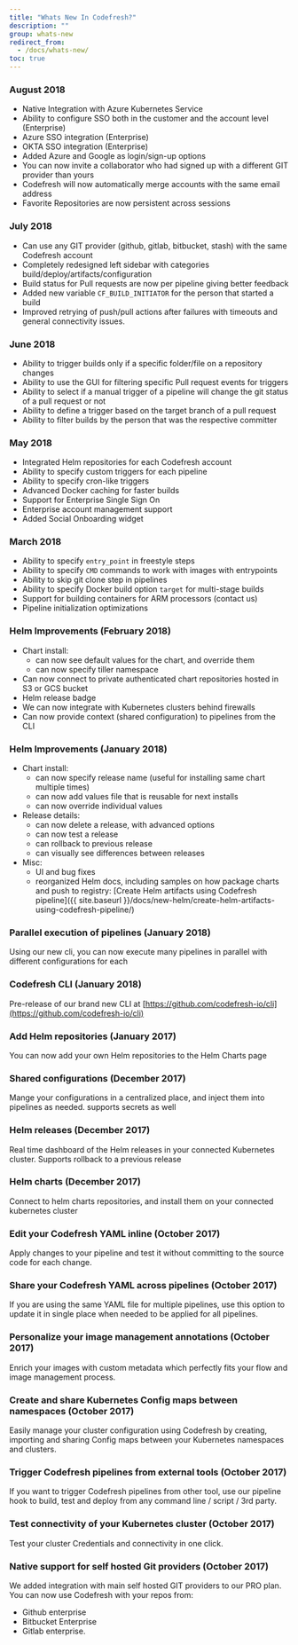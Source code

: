 ```yaml
---
title: "Whats New In Codefresh?"
description: ""
group: whats-new
redirect_from:
  - /docs/whats-new/
toc: true
---
```



### August 2018

- Native Integration with Azure Kubernetes Service
- Ability to configure SSO both in the customer and the account level (Enterprise)
- Azure SSO integration (Enterprise)
- OKTA SSO integration (Enterprise)
- Added Azure and Google as login/sign-up options
- You can now invite a collaborator who had signed up with a different GIT provider than yours
- Codefresh will now automatically merge accounts with the same email address
- Favorite Repositories are now persistent across sessions

### July 2018

- Can use any GIT provider (github, gitlab, bitbucket, stash) with the same Codefresh account
- Completely redesigned left sidebar with categories build/deploy/artifacts/configuration
- Build status for Pull requests are now per pipeline giving better feedback
- Added new variable `CF_BUILD_INITIATOR` for the person that started a build
- Improved retrying of push/pull actions after failures with timeouts and general connectivity issues.


### June 2018

- Ability to trigger builds only if a specific folder/file on a repository changes
- Ability to use the GUI for filtering specific Pull request events for triggers
- Ability to select if a manual trigger of a pipeline will change the git status of a pull request or not
- Ability to define a trigger based on the target branch of a pull request
- Ability to filter builds by the person that was the respective committer 

### May 2018
- Integrated Helm repositories for each Codefresh account
- Ability to specify custom triggers for each pipeline
- Ability to specify cron-like triggers
- Advanced Docker caching for faster builds
- Support for Enterprise Single Sign On
- Enterprise account management support
- Added Social Onboarding widget


### March 2018
- Ability to specify `entry_point` in freestyle steps
- Ability to specify `CMD` commands to work with images with entrypoints
- Ability to skip git clone step in pipelines
- Ability to specify Docker build option `target` for multi-stage builds
- Support for building containers for ARM processors (contact us)
- Pipeline initialization optimizations



### Helm Improvements (February 2018)
- Chart install:
  - can now see default values for the chart, and override them
  - can now specify tiller namespace
- Can now connect to private authenticated chart repositories hosted in S3 or GCS bucket
- Helm release badge
- We can now integrate with Kubernetes clusters behind firewalls
- Can now provide context (shared configuration) to pipelines from the CLI

### Helm Improvements (January 2018)
- Chart install: 
  - can now specify release name (useful for installing same chart multiple times)
  - can now add values file that is reusable for next installs
  - can now override individual values
- Release details:
  - can now delete a release, with advanced options
  - can now test a release
  - can rollback to previous release
  - can visually see differences between releases
- Misc:
  - UI and bug fixes
  - reorganized Helm docs, including samples on how package charts and push to registry: [Create Helm artifacts using Codefresh pipeline]({{ site.baseurl }}/docs/new-helm/create-helm-artifacts-using-codefresh-pipeline/)
  
### Parallel execution of pipelines (January 2018)
Using our new cli, you can now execute many pipelines in parallel with different configurations for each

### Codefresh CLI (January 2018)
Pre-release of our brand new CLI at [https://github.com/codefresh-io/cli](https://github.com/codefresh-io/cli) 

### Add Helm repositories (January 2017)
You can now add your own Helm repositories to the Helm Charts page

### Shared configurations (December 2017)
Mange your configurations in a centralized place, and inject them into pipelines as needed. supports secrets as well

### Helm releases (December 2017)
Real time dashboard of the Helm releases in your connected Kubernetes cluster. Supports rollback to a previous release

### Helm charts (December 2017)
Connect to helm charts repositories, and install them on your connected kubernetes cluster

### Edit your Codefresh YAML inline (October 2017)
Apply changes to your pipeline and test it without committing to the source code for each change.

### Share your Codefresh YAML across pipelines (October 2017)
If you are using the same YAML file for multiple pipelines, use this option to update it in single place when needed to be applied for all pipelines.

### Personalize your image management annotations (October 2017)
Enrich your images with custom metadata which perfectly fits your flow and image management process.

### Create and share Kubernetes Config maps between namespaces (October 2017)
Easily manage your cluster configuration using Codefresh by creating, importing and sharing Config maps between your Kubernetes namespaces and clusters.

### Trigger Codefresh pipelines from external tools (October 2017)
If you want to trigger Codefresh pipelines from other tool, use our pipeline hook to build, test and deploy from any command line / script / 3rd party.

### Test connectivity of your Kubernetes cluster (October 2017)
Test your cluster Credentials and connectivity in one click.

### Native support for self hosted Git providers (October 2017)
We added integration with main self hosted GIT providers to our PRO plan. You can now use Codefresh with your repos from:
* Github enterprise
* Bitbucket Enterprise
* Gitlab enterprise.
